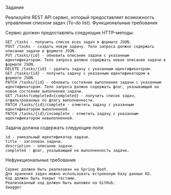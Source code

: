 Задание

Реализуйте REST API сервис, который предоставляет возможность управления списком задач (To-do list).
Функциональные требования

Сервис должен предоставлять следующие HTTP-методы:

    GET /tasks - получить список всех задач в формате JSON.
    POST /tasks - создать новую задачу. Тело запроса должно содержать описание задачи в формате JSON.
    PUT /tasks/{id} - обновить описание задачи с указанным идентификатором. Тело запроса должно содержать новое описание задачи в формате JSON.
    DELETE /tasks/{id} - удалить задачу с указанным идентификатором.
    GET /tasks/{id} - получить задачу с указанным идентификатором в формате JSON.
    PATCH /tasks/{id} - обновить состояние выполнения задачи с указанным идентификатором. Тело запроса должно содержать флаг, указывающий на новое состояние выполнения задачи.
    GET /tasks?completed={completed} - получить список задач, отфильтрованных по флагу выполненности.
    PATCH /tasks/{id}/complete - отметить задачу с указанным идентификатором выполненной.
    PATCH /tasks/{id}/incomplete - отметить задачу с указанным идентификатором невыполненной.

Задача должна содержать следующие поля:

    id - уникальный идентификатор задачи.
    title - заголовок задачи.
    description - описание задачи.
    completed - флаг, указывающий на выполненность задачи.

Нефункциональные требования

    Сервис должен быть реализован на Spring Boot.
    Для хранения задач можно использовать встроенную базу данных H2.
    Код должен быть покрыт тестами.
    Реализованный код должен быть выложен на GitHub.
    Swagger

